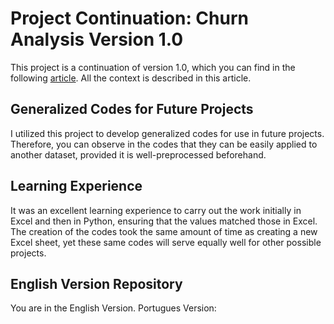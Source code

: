 # Project Continuation: Churn Analysis Version 1.0

This project is a continuation of version 1.0, which you can find in the following [article](https://medium.com/@raul-data-scientist/churn-em-app-de-delivery-sql-preditiva-ai-4519b014fd9e). All the context is described in this article.

## Generalized Codes for Future Projects

I utilized this project to develop generalized codes for use in future projects. Therefore, you can observe in the codes that they can be easily applied to another dataset, provided it is well-preprocessed beforehand.

## Learning Experience

It was an excellent learning experience to carry out the work initially in Excel and then in Python, ensuring that the values matched those in Excel. The creation of the codes took the same amount of time as creating a new Excel sheet, yet these same codes will serve equally well for other possible projects.

## English Version Repository

You are in the English Version.
Portugues Version: 

